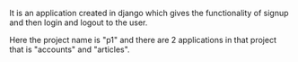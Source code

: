 It is an application created in django which gives the functionality of signup and then login and logout to the user.

Here the project name is "p1" and there are 2 applications in that project that is "accounts" and "articles".
